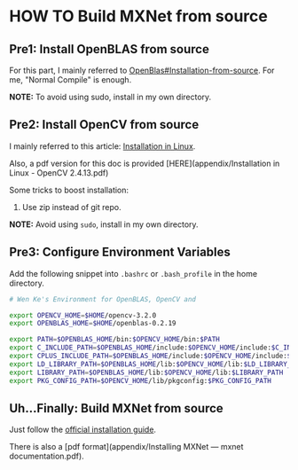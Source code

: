 # HOW TO Build MXNet from source

## Pre1: Install OpenBLAS from source

For this part, I mainly referred to [OpenBlas#Installation-from-source](https://github.com/xianyi/OpenBLAS#installation-from-source). For me, "Normal Compile" is enough.

**NOTE:** To avoid using sudo, install in my own directory.

## Pre2: Install OpenCV from source

I mainly referred to this article: [Installation in Linux](http://docs.opencv.org/2.4/doc/tutorials/introduction/linux_install/linux_install.html).

Also, a pdf version for this doc is provided [HERE](appendix/Installation in Linux - OpenCV 2.4.13.pdf)

Some tricks to boost installation:

1. Use zip instead of git repo.


**NOTE:** Avoid using `sudo`, install in my own directory.

## Pre3: Configure Environment Variables

Add the following snippet into `.bashrc` or `.bash_profile` in the home directory.

```sh
# Wen Ke's Environment for OpenBLAS, OpenCV and 

export OPENCV_HOME=$HOME/opencv-3.2.0
export OPENBLAS_HOME=$HOME/openblas-0.2.19

export PATH=$OPENBLAS_HOME/bin:$OPENCV_HOME/bin:$PATH
export C_INCLUDE_PATH=$OPENBLAS_HOME/include:$OPENCV_HOME/include:$C_INCLUDE_PATH
export CPLUS_INCLUDE_PATH=$OPENBLAS_HOME/include:$OPENCV_HOME/include:$CPLUS_INCLUDE_PATH
export LD_LIBRARY_PATH=$OPENBLAS_HOME/lib:$OPENCV_HOME/lib:$LD_LIBRARY_PATH
export LIBRARY_PATH=$OPENBLAS_HOME/lib:$OPENCV_HOME/lib:$LIBRARY_PATH
export PKG_CONFIG_PATH=$OPENCV_HOME/lib/pkgconfig:$PKG_CONFIG_PATH
```

## Uh...Finally: Build MXNet from source

Just follow the [official installation guide](http://mxnet.io/get_started/install.html).

There is also a [pdf format](appendix/Installing MXNet — mxnet documentation.pdf).